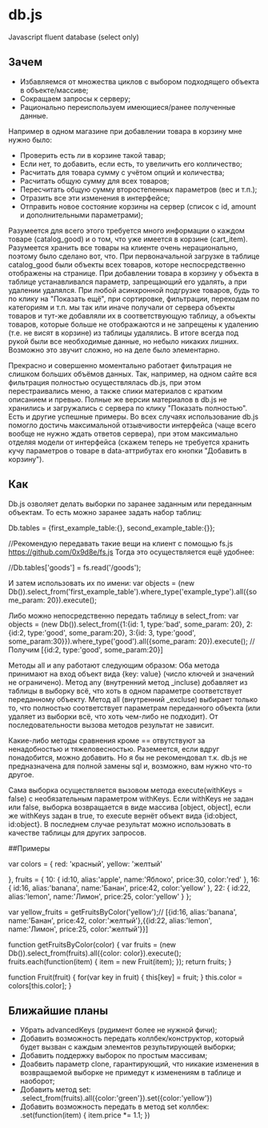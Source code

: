# db.js
Javascript fluent database (select only)

## Зачем
* Избавляемся от множества циклов с выбором подходящего объекта в объекте/массиве;
* Сокращаем запросы к серверу;
* Рационально переиспользуем имеющиеся/ранее полученные данные.

Например в одном магазине при добавлении товара в корзину мне нужно было:
*  Проверить есть ли в корзине такой тавар;
*  Если нет, то добавить, если есть, то увеличить его колличество;
*  Расчитать для товара сумму с учётом опций и количества;
*  Расчитать общую сумму для всех товаров;
*  Пересчитать общую сумму второстепенных параметров (вес и т.п.);
*  Отразить все эти изменения в интерфейсе;
*  Отправить новое состояние корзины на сервер (список с id, amount и дополнительными параметрами);

Разумеется для всего этого требуется много информации о каждом товаре (catalog_good) и о том, что уже имеется в корзине (cart_item). Разумеется хранить все товары на клиенте очень нерационально, поэтому было сделано вот, что. При первоначальной загрузке в таблице catalog_good были объекты всех товаров, которе неспосредственно отображены на странице. При добавлении товара в корзину у объекта в таблице устанавливался параметр, запрещающий его удалять, а при удалении удалялся. При любой асинхронной подгрузке товаров, будь то по клику на "Показать ещё", при сортировке, фильтрации, переходам по категориям и т.п. мы так или иначе получали от сервера объекты товаров и тут-же добавляли их в соответствующую таблицу, а объекты товаров, которые больше не отображаются и не запрещены к удалению (т.е. не висят в корзине) из таблицы удалялись. В итоге всегда под рукой были все необходимые данные, но небыло никаких лишних. Возможно это звучит сложно, но на деле было элементарно.

Прекрасно и совершенно моментально работает фильтрация не слишком больших объёмов данных. Так, например, на одном сайте вся фильтрация полностью осуществлялась db.js, при этом перестраивались меню, а также спики материалов с кратким описанием и превью. Полные же версии материалов в db.js не хранились и загружались с сервера по клику "Показать полностью". 
Есть и другие успешные примеры. Во всех случаях использование db.js помогло достичь максимальной отзывчивости интерфейса (чаще всего вообще не нужно ждать ответов сервера), при этом максимально отделяя модели от интерфейса (скажем теперь не требуется хранить кучу параметров о товаре в data-аттрибутах его кнопки "Добавить в корзину"). 


## Как

Db.js озволяет делать выборки по заранее заданным или переданным объектам. То есть можно заранее задать набор таблиц: 

Db.tables = {first_example_table:{}, second_example_table:{}};

//Рекомендую передавать такие вещи на клиент с помощью fs.js https://github.com/0x9d8e/fs.js Тогда это осуществляется ещё удобнее:

//Db.tables['goods'] = fs.read('/goods');

И затем использовать их по имени:
var objects = (new Db()).select_from('first_example_table').where_type('example_type').all({some_param: 20}).execute();

Либо можно непосредственно передать таблицу в select_from:
var objects = (new Db()).select_from({1:{id: 1, type:'bad', some_param: 20}, 2:{id:2, type:'good', some_param:20}, 3:{id: 3, type:'good', some_param:30}}).where_type('good').all({some_param: 20}).execute(); //Получим [{id:2, type:'good', some_param:20}]

Методы all и any работают следующим образом:
Оба метода принимают на вход объект вида {key: value} (число ключей и значений не ограничено). Метод any (внутренний метод _incluse) добавляет из таблицы в выборку всё, что хоть в одном параметре соответствует переданному объекту. Метод all (внутренний _excluse) выбирает только то, что полностью соответствует параметрам переданного объекта (или удаляет из выборки всё, что хоть чем-либо не подходит). От последовательности вызова методов результат не зависит.

Какие-либо методы сравнения кроме == отвутствуют за ненадобностью и тяжеловесностью. Раземеется, если вдруг понадобится, можно добавить. Но я бы не рекомендовал т.к. db.js не предназначена для полной замены sql и, возможно, вам нужно что-то другое.

Сама выборка осуществляется вызовом метода execute(withKeys = false) с необязательным параметром withKeys. Если withKeys не задан или false, выборка возвращается в виде массива [object, object], если же withKeys задан в true, то execute вернёт объект вида {id:object, id:object}.
В последнем случае результат можно использовать в качестве таблицы для других запросов.

##Примеры

var colors = {
  red: 'красный',
  yellow: 'желтый'
  
}, fruits = {
  10: {
    id:10,
    alias:'apple',
    name:'Яблоко',
    price:30,
    color:'red'
  },
  16: {
    id:16,
    alias:'banana',
    name:'Банан',
    price:42,
    color:'yellow'
  },
  22: {
    id:22,
    alias:'lemon',
    name:'Лимон',
    price:25,
    color:'yellow'
  }
};

var yellow_fruits = getFruitsByColor('yellow');// [{id:16, alias:'banana', name:'Банан', price:42, color:'желтый'},{{id:22, alias:'lemon', name:'Лимон', price:25, color:'желтый'}}]

function getFruitsByColor(color) {
  var fruits = (new Db()).select_from(fruits).all({color: color}).execute();
  fruits.each(function(item) {
    item = new Fruit(item);
  });
  return fruits;
}

function Fruit(fruit) {
  for(var key in fruit) {
    this[key] = fruit;
  }
  this.color = colors[this.color];
}


## Ближайшие планы

* Убрать advancedKeys (рудимент более не нужной фичи);
* Добавить возможность передать коллбек/конструктор, который будет вызван с каждым элементов результирующей выборки;
* Добавить поддержку выборок по простым массивам;
* Доабвить параметр clone, гарантирующий, что никакие изменения в возвращаемой выборке не примедут к изменениям в таблице и наоборот;
* Добавить метод set: .select_from(fruits).all({color:'green'}).set({color:'yellow'})
* Добавить возможность передать в метод set коллбек: .set(function(item) { item.price *= 1.1; })

